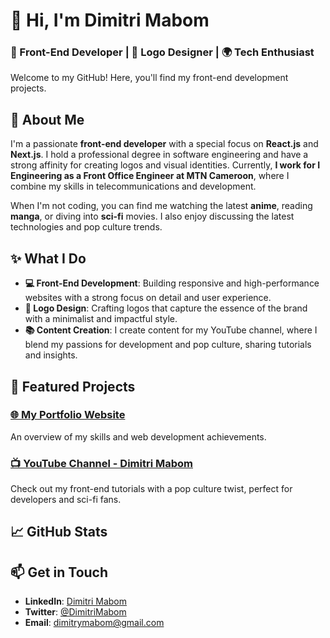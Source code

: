 # 👋 Hi, I'm Dimitri Mabom

### 🚀 Front-End Developer | 🎨 Logo Designer | 🌍 Tech Enthusiast

Welcome to my GitHub! Here, you'll find my front-end development projects.

## 🎯 About Me

I'm a passionate **front-end developer** with a special focus on **React.js** and **Next.js**. I hold a professional degree in software engineering and have a strong affinity for creating logos and visual identities. Currently, **I work for I Engineering as a Front Office Engineer at MTN Cameroon**, where I combine my skills in telecommunications and development.

When I'm not coding, you can find me watching the latest **anime**, reading **manga**, or diving into **sci-fi** movies. I also enjoy discussing the latest technologies and pop culture trends.

## ✨ What I Do

- **💻 Front-End Development**: Building responsive and high-performance websites with a strong focus on detail and user experience.
- **🎨 Logo Design**: Crafting logos that capture the essence of the brand with a minimalist and impactful style.
- **📚 Content Creation**: I create content for my YouTube channel, where I blend my passions for development and pop culture, sharing tutorials and insights.

## 📂 Featured Projects

### [🌐 My Portfolio Website](https://dimitrimabom.dev)
An overview of my skills and web development achievements.

### [📺 YouTube Channel - Dimitri Mabom](https://youtube.com/@dimitrimabom)
Check out my front-end tutorials with a pop culture twist, perfect for developers and sci-fi fans.

<!--
### [🛠 React + Next.js Starter Template](https://github.com/DimitriMabom/react-nextjs-starter)
A quick start template for front-end projects, optimized with Tailwind CSS and smooth animations.
-->

## 📈 GitHub Stats

<!--
![Dimitri's GitHub stats](https://github-readme-stats.vercel.app/api?username=DimitriMabom&show_icons=true&theme=radical)
-->

## 📫 Get in Touch

- **LinkedIn**: [Dimitri Mabom](https://linkedin.com/in/dimitridabom)
- **Twitter**: [@DimitriMabom](https://X.com/dimitridabom)
- **Email**: dimitrymabom@gmail.com
